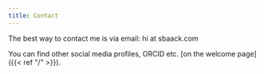 ```yaml
---
title: Contact
---
```


The best way to contact me is via email: hi at sbaack.com

You can find other social media profiles, ORCID etc. [on the welcome page]({{< ref "/" >}}).
